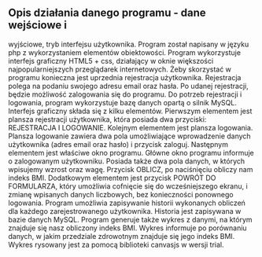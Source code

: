 ## Opis działania danego programu - dane wejściowe i
wyjściowe, tryb interfejsu użytkownika.
Program został napisany w języku php z wykorzystaniem elementów obiektowości. Program
wykorzystuje interfejs graficzny HTML5 + css, działający w oknie większości najpopularniejszych
przeglądarek internetowych.
Żeby skorzystać w programu konieczna jest uprzednia rejestracja użytkownika. Rejestracja polega na
podaniu swojego adresu email oraz hasła. Po udanej rejestracji, będzie możliwość zalogowania się do
programu. Do potrzeb rejestracji i logowania, program wykorzystuje bazę danych opartą o silnik
MySQL.
Interfejs graficzny składa się z kilku elementów. Pierwszym elementem jest plansza rejestracji
użytkownika, która posiada dwa przyciski: REJESTRACJA I LOGOWANIE.
Kolejnym elementem jest plansza logowania. Plansza logowanie zawiera dwa pola umożliwiające
wprowadzenie danych użytkownika (adres email oraz hasło) i przycisk zaloguj.
Następnym elementem jest właściwe okno programu. Główne okno programu informuje o
zalogowanym użytkowniku. Posiada także dwa pola danych, w których wpisujemy wzrost oraz wagę.
Przycisk OBLICZ, po naciśnięciu obliczy nam indeks BMI. Dodatkowym elementem jest przycisk
POWRÓT DO FORMULARZA, który umożliwia cofnięcie się do wcześniejszego ekranu, i zmianę
wpisanych danych liczbowych, bez konieczności ponownego logowania.
Program umożliwia zapisywanie historii wykonanych obliczeń dla każdego zarejestrowanego
użytkownika. Historia jest zapisywana w bazie danych MySQL.
Program generuje także wykres z danymi, na którym znajduje się nasz obliczony indeks BMI. Wykres
informuje po porównaniu danych, w jakim przedziale zdrowotnym znajduje się jego indeks BMI.
Wykres rysowany jest za pomocą biblioteki canvasjs w wersji trial.